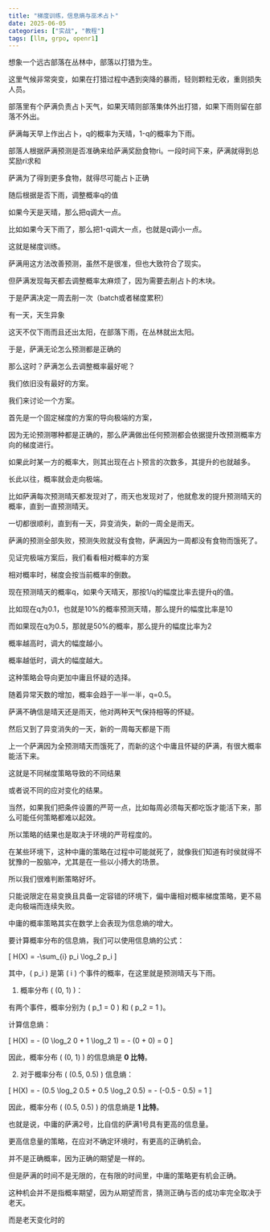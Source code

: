 ```yaml
---
title: "梯度训练，信息熵与巫术占卜"
date: 2025-06-05
categories: ["实战", "教程"]
tags: [llm, grpo, openr1]
---
```


想象一个远古部落在丛林中，部落以打猎为生。

这里气候非常突变，如果在打猎过程中遇到突降的暴雨，轻则颗粒无收，重则损失人员。

部落里有个萨满负责占卜天气，如果天晴则部落集体外出打猎，如果下雨则留在部落不外出。

萨满每天早上作出占卜，q的概率为天晴，1-q的概率为下雨。

部落人根据萨满预测是否准确来给萨满奖励食物ri。一段时间下来，萨满就得到总奖励ri求和

萨满为了得到更多食物，就得尽可能占卜正确

随后根据是否下雨，调整概率q的值

如果今天是天晴，那么把q调大一点。

比如如果今天下雨了，那么把1-q调大一点，也就是q调小一点。

这就是梯度训练。

萨满用这方法改善预测，虽然不是很准，但也大致符合了现实。

但萨满发现每天都去调整概率太麻烦了，因为需要去削占卜的木块。

于是萨满决定一周去削一次（batch或者梯度累积）

有一天，天生异象

这天不仅下雨而且还出太阳，在部落下雨，在丛林就出太阳。

于是，萨满无论怎么预测都是正确的

那么这时？萨满怎么去调整概率最好呢？

我们依旧没有最好的方案。

我们来讨论一个方案。

首先是一个固定梯度的方案的导向极端的方案，

因为无论预测哪种都是正确的，那么萨满做出任何预测都会依据提升改预测概率方向的梯度进行。

如果此时某一方的概率大，则其出现在占卜预言的次数多，其提升的也就越多。

长此以往，概率就会走向极端。

比如萨满每次预测晴天都发现对了，雨天也发现对了，他就愈发的提升预测晴天的概率，直到一直预测晴天。

一切都很顺利，直到有一天，异变消失，新的一周全是雨天。

萨满的预测全部失败，预测失败就没有食物，萨满因为一周都没有食物而饿死了。

见证完极端方案后，我们看看相对概率的方案

相对概率时，梯度会按当前概率的倒数。

现在预测晴天的概率q，如果今天晴天，那按1/q的幅度比率去提升q的值。

比如现在q为0.1，也就是10%的概率预测天晴，那么提升的幅度比率是10

而如果现在q为0.5，那就是50%的概率，那么提升的幅度比率为2

概率越高时，调大的幅度越小。

概率越低时，调大的幅度越大。

这种策略会导向更加中庸且怀疑的选择。

随着异常天数的增加，概率会趋于一半一半，q=0.5。

萨满不确信是晴天还是雨天，他对两种天气保持相等的怀疑。

然后又到了异变消失的一天，新的一周每天都是下雨

上一个萨满因为全预测晴天而饿死了，而新的这个中庸且怀疑的萨满，有很大概率能活下来。

这就是不同梯度策略导致的不同结果

或者说不同的应对变化的结果。

当然，如果我们把条件设置的严苛一点，比如每周必须每天都吃饭才能活下来，那么可能任何策略都难以起效。

所以策略的结果也是取决于环境的严苛程度的。

在某些环境下，这种中庸的策略在过程中可能就死了，就像我们知道有时侯就得不犹豫的一股脑冲，尤其是在一些以小搏大的场景。

所以我们很难判断策略好坏。

只能说限定在易变换且具备一定容错的环境下，偏中庸相对概率梯度策略，更不易走向极端而连续失败。

中庸的概率策略其实在数学上会表现为信息熵的增大。

要计算概率分布的信息熵，我们可以使用信息熵的公式：

\[
H(X) = -\sum_{i} p_i \log_2 p_i
\]

其中，\( p_i \) 是第 \( i \) 个事件的概率，在这里就是预测晴天与下雨。

1. 概率分布 \( (0, 1) \)：

有两个事件，概率分别为 \( p_1 = 0 \) 和 \( p_2 = 1 \)。

计算信息熵：

\[
H(X) = - (0 \log_2 0 + 1 \log_2 1) = - (0 + 0) = 0
\]

因此，概率分布 \( (0, 1) \) 的信息熵是 **0 比特**。

2. 对于概率分布 \( (0.5, 0.5) \) 信息熵：

\[
H(X) = - (0.5 \log_2 0.5 + 0.5 \log_2 0.5) = - (-0.5 - 0.5) = 1
\]

因此，概率分布 \( (0.5, 0.5) \) 的信息熵是 **1 比特**。

也就是说，中庸的萨满2号，比自信的萨满1号具有更高的信息量。

更高信息量的策略，在应对不确定环境时，有更高的正确机会。

并不是正确概率，因为正确的期望是一样的。

但是萨满的时间不是无限的，在有限的时间里，中庸的策略更有机会正确。

这种机会并不是指概率期望，因为从期望而言，猜测正确与否的成功率完全取决于老天。

而是老天变化时的







